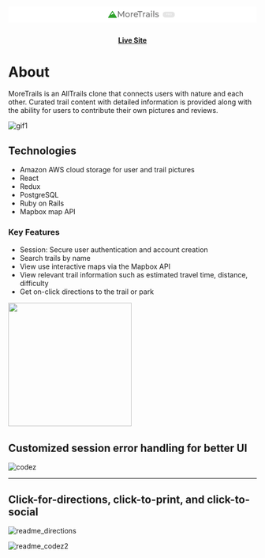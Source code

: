 # <div align="center"> ![Logo](app/assets/images/readme_logo.png)
#### <div align="center">  [Live Site](https://more-trails.herokuapp.com/#/)

# About
MoreTrails is an AllTrails clone that connects users with nature and each other.
Curated trail content with detailed information is provided along with the ability for users to contribute
their own pictures and reviews. 

<!-- ![info]('https://more-trails-seeds.s3.us-west-1.amazonaws.com/readme_first.gif') -->
![gif1](https://more-trails-seeds.s3.us-west-1.amazonaws.com/readme_main.gif)

 ## Technologies 
 * Amazon AWS cloud storage for user and trail pictures 
 * React 
 * Redux
 * PostgreSQL
 * Ruby on Rails
 * Mapbox map API 

### Key Features 
+ Session: Secure user authentication and account creation
+ Search trails by name
+ View use interactive maps via the Mapbox API
+ View relevant trail information such as estimated travel time, distance, difficulty
+ Get on-click directions to the trail or park 


<!-- ![readme_second](https://more-trails-seeds.s3.us-west-1.amazonaws.com/readme_second.gif) -->

<img src="https://more-trails-seeds.s3.us-west-1.amazonaws.com/readme_second.gif" width="250" height="250"/>

## Customized session error handling for better UI 

![codez](https://more-trails-seeds.s3.us-west-1.amazonaws.com/codez.png)



---
## Click-for-directions, click-to-print, and click-to-social

![readme_directions ](https://more-trails-seeds.s3.us-west-1.amazonaws.com/readme_directions.png)


![readme_codez2 ](https://more-trails-seeds.s3.us-west-1.amazonaws.com/readme_codez2.png)